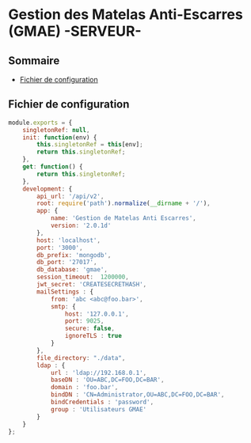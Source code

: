 # Gestion des Matelas Anti-Escarres (GMAE) -SERVEUR-

## Sommaire

- [Fichier de configuration](#config)

## <a id="config"></a>Fichier de configuration

```js
module.exports = {
	singletonRef: null,
	init: function(env) {
		this.singletonRef = this[env];
		return this.singletonRef;
	},
	get: function() {
		return this.singletonRef;
	},
	development: {
		api_url: '/api/v2',
		root: require('path').normalize(__dirname + '/'),
		app: {
			name: 'Gestion de Matelas Anti Escarres',
			version: '2.0.1d'
		},
		host: 'localhost',
		port: '3000',
		db_prefix: 'mongodb',
		db_port: '27017',
		db_database: 'gmae',
		session_timeout:  1200000, 
		jwt_secret: 'CREATESECRETHASH',
		mailSettings : {
			from: 'abc <abc@foo.bar>',
			smtp: {
				host: '127.0.0.1',
				port: 9025,
				secure: false,
				ignoreTLS : true
			}
		},
		file_directory: "./data",
		ldap : {
			url : 'ldap://192.168.0.1',
			baseDN : 'OU=ABC,DC=FOO,DC=BAR',
			domain : 'foo.bar',
			bindDN : 'CN=Administrator,OU=ABC,DC=FOO,DC=BAR',
			bindCredentials : 'password',
			group : 'Utilisateurs GMAE'
		}
	}
};
```
